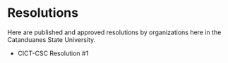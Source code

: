 # Resolutions

Here are published and approved resolutions by organizations here in the Catanduanes State University.

- CICT-CSC Resolution #1

<object data="..assets/pdf/CICT-CSC_Reso-001.pdf" width="1000" height="1000" type='application/pdf'></object>
<object data="..assets/pdf/CICT-CSC_Reso-001.pdf" width="1000" height="1000" type='application/pdf'/>